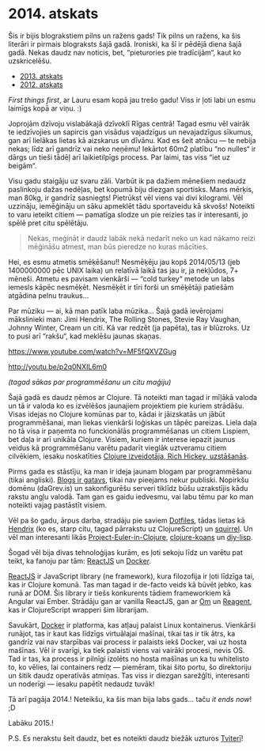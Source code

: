 # 2014. atskats

Šis ir bijis blograkstiem pilns un ražens gads! Tik pilns un ražens, ka šis literāri ir pirmais blograksts šajā gadā. Ironiski, ka šī ir pēdējā diena šajā gadā. Nekas daudz nav noticis, bet, “pieturories pie tradīcijām“, kaut ko uzskricelēšu.

* [2013. atskats](http://dagrevis.lv/blog/141/2013-atskats/)
* [2012. atskats](http://dagrevis.lv/blog/113/2012-atskats/)

_First things first_, ar Lauru esam kopā jau trešo gadu! Viss ir ļoti labi un esmu laimīgs kopā ar viņu. :)

Joprojām dzīvoju vislabākajā dzīvoklī Rīgas centrā! Tagad esmu vēl vairāk te iedzīvojies un sapircis gan visādus vajadzīgus un nevajadzīgus sīkumus, gan arī lielākas lietas kā aizskarus un dīvānu. Kad es šeit atnācu — te nebija nekas; līdz arī gandrīz vai neko neņēmu! Iekārtot 60m2 platību “no nulles“ ir dārgs un tieši tādēļ arī laikietilpīgs process. Par laimi, tas viss “iet uz beigām“.

Visu gadu staigāju uz svaru zāli. Varbūt ik pa dažiem mēnešiem nedaudz paslinkoju dažas nedēļas, bet kopumā biju diezgan sportisks. Mans mērķis, man 80kg, ir gandrīz sasniegts! Pietrūkst vēl viens vai divi kilogrami. Vēl uzzināju, iemēģināju un sāku apmeklēt tādu sportaveidu kā skvošs! Noteikti to varu ieteikt citiem — pamatīga slodze un pie reizies tas ir interesanti, jo spēlē pret citu spēlētāju.

> Nekas, meģināt ir daudz labāk nekā nedarīt neko un kad nākamo reizi mēģināšu atmest, man būs pieredze no kuras mācīties.

Hei, es esmu atmetis smēķēšanu!! Nesmēķēju jau kopš 2014/05/13 (jeb 1400000000 pēc UNIX laika) un relatīvā laikā tas jau ir, ja nekļūdos, 7+ mēneši. Atmetu es pavisam vienkārši — “cold turkey“ metode un labs iemesls kāpēc nesmēķēt. Nesmēķēt ir tīri forši un smēķētāji patiešām atgādina pelnu traukus...

Par mūziku — ai, kā man patīk laba mūzika... Šajā gadā ievērojami mākslinieki man: Jimi Hendrix, The Rolling Stones, Stevie Ray Vaughan, Johnny Winter, Cream un citi. Kā var redzēt (ja papēta), tas ir blūzroks. Uz to pusi arī “rakšu“, kad meklēšu jaunas skaņas.

https://www.youtube.com/watch?v=MF5fQXVZGug

http://youtu.be/p2q0NXIL6m0

_(tagad sākas par programmēšanu un citu maģiju)_

Šajā gadā es daudz ņēmos ar Clojure. Tā noteikti man tagad ir mīļākā valoda un tā ir valoda ko es izvēlēšos jaunajiem projektiem pie kuriem strādāšu. Visas idejas no Clojure komūnas par to, kādai ir jāizskatās un jābūt programmēšanai, man liekas vienkārši loģiskas un tāpēc pareizas. Liela daļa no tā visa ir paņemta no funckionālās programmēšanas un citiem Lispiem, bet daļa ir arī unikāla Clojure. Visiem, kuriem ir interese iepazīt jaunus veidus kā programmēšanu varētu padarīt vieglāk uztveramu citiem cilvēkiem, iesaku noskatīties [Clojure izveidotāja, Rich Hickey, uzstāšanās](http://thechangelog.com/rich-hickeys-greatest-hits/).

Pirms gada es stāstīju, ka man ir ideja jaunam blogam par programmēšanu (tikai angliski). [Blogs ir gatavs](https://github.com/daGrevis/daGrev.is), tikai nav pieejams nekur publiski. Nopirkšu domēnu (daGrev.is) un sakonfigurēšu serveri tiklīdz būšu uzrakstījis kādu rakstu angļu valodā. Tam gan es gaidu iedvesmu, vai labu tēmu par ko man noteikti vajag pastāstīt visiem.

Vēl pa šo gadu, ārpus darba, stradāju pie saviem [Dotfiles](https://github.com/daGrevis/Dotfiles), tādas lietas kā [Hendrix](https://github.com/daGrevis/Hendrix) (ko es, starp citu, tagad pārrakstu uz ClojureScript) un [squirrel](https://github.com/daGrevis/squirrel). Un vēl man interesanti likās [Project-Euler-in-Clojure](https://github.com/daGrevis/Project-Euler-in-Clojure), [clojure-koans](https://github.com/daGrevis/clojure-koans) un [diy-lisp](https://github.com/daGrevis/diy-lisp).

Šogad vēl bija divas tehnoloģijas kurām, es ļoti sekoju līdz un varētu pat teikt, ka fanoju par tām: [ReactJS](https://github.com/facebook/react) un [Docker](https://www.docker.com/).

[ReactJS](https://github.com/facebook/react) ir JavaScript library (ne framework), kura filozofija ir ļoti līdzīga tai, kas ir Clojure komunā. Tas man tagad ir de-facto veids kā būvēt jebko, kas runā ar DOM. Šis library ir tiešs konkurents tādiem frameworkiem kā Angular vai Ember. Strādāju gan ar vanilla ReactJS, gan ar [Om](https://github.com/swannodette/om) un [Reagent](https://github.com/reagent-project/reagent), kas ir ClojureScript wrapperi šim librarijam.

Savukārt, [Docker](https://www.docker.com/) ir platforma, kas atļauj palaist Linux kontainerus. Vienkārši runājot, tas ir kaut kas līdzīgs virtuālajai mašīnai, tikai tas ir tik ātrs, ka gandrīz vai nav starpības vai process ir palaists iekš Docker, vai uz hosta mašīnas. Vēl ir svarīgi, ka tiek palaisti viens vai vairāki procesi, nevis OS. Tad ir tas, ka process ir pilnīgi izolēts no hosta mašīnas un ka tu whitelisto to, ko vēlies, lai containers redz — piemēram, tikai šito portu, šo direktoriju un šitik daudz operatīvās atmiņas. Tas viss ir diezgan sarežģīti, interesanti un noderīgi — iesaku papētīt nedaudz tuvāk!

Tā arī pagāja 2014.! Neteikšu, ka šis man bija labs gads... taču _it ends now_! ;D

Labāku 2015.!

P.S. Es nerakstu šeit daudz, bet es noteikti daudz biežāk uzturos [Tviterī](https://twitter.com/daGrevis)!
